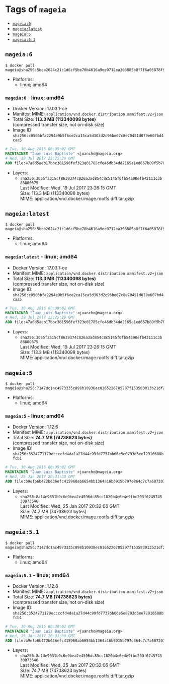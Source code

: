 <!-- THIS FILE IS GENERATED VIA './update-remote.sh' -->

# Tags of `mageia`

-	[`mageia:6`](#mageia6)
-	[`mageia:latest`](#mageialatest)
-	[`mageia:5`](#mageia5)
-	[`mageia:5.1`](#mageia51)

## `mageia:6`

```console
$ docker pull mageia@sha256:5bca2624c21c1d6cf5be70b4616a9ee0712ea303885b8f7f6a05878f94e33413
```

-	Platforms:
	-	linux; amd64

### `mageia:6` - linux; amd64

-	Docker Version: 17.03.1-ce
-	Manifest MIME: `application/vnd.docker.distribution.manifest.v2+json`
-	Total Size: **113.3 MB (113340098 bytes)**  
	(compressed transfer size, not on-disk size)
-	Image ID: `sha256:c0506bfa2294e9b5f6ce2ca15ca5d303d2c96be67c8e70451d879e607bd4caa5`

```dockerfile
# Tue, 30 Aug 2016 00:39:02 GMT
MAINTAINER "Juan Luis Baptiste" <juancho@mageia.org>
# Wed, 19 Jul 2017 23:25:29 GMT
ADD file:47a6d5aeb17bbc381596fef323e01785cfe46db34dd2165a1ed667b89f5b7831 in / 
```

-	Layers:
	-	`sha256:3055f2515cf8639374c826a3ad854c8c5145f0fb54590efb42111c3b88800675`  
		Last Modified: Wed, 19 Jul 2017 23:26:15 GMT  
		Size: 113.3 MB (113340098 bytes)  
		MIME: application/vnd.docker.image.rootfs.diff.tar.gzip

## `mageia:latest`

```console
$ docker pull mageia@sha256:5bca2624c21c1d6cf5be70b4616a9ee0712ea303885b8f7f6a05878f94e33413
```

-	Platforms:
	-	linux; amd64

### `mageia:latest` - linux; amd64

-	Docker Version: 17.03.1-ce
-	Manifest MIME: `application/vnd.docker.distribution.manifest.v2+json`
-	Total Size: **113.3 MB (113340098 bytes)**  
	(compressed transfer size, not on-disk size)
-	Image ID: `sha256:c0506bfa2294e9b5f6ce2ca15ca5d303d2c96be67c8e70451d879e607bd4caa5`

```dockerfile
# Tue, 30 Aug 2016 00:39:02 GMT
MAINTAINER "Juan Luis Baptiste" <juancho@mageia.org>
# Wed, 19 Jul 2017 23:25:29 GMT
ADD file:47a6d5aeb17bbc381596fef323e01785cfe46db34dd2165a1ed667b89f5b7831 in / 
```

-	Layers:
	-	`sha256:3055f2515cf8639374c826a3ad854c8c5145f0fb54590efb42111c3b88800675`  
		Last Modified: Wed, 19 Jul 2017 23:26:15 GMT  
		Size: 113.3 MB (113340098 bytes)  
		MIME: application/vnd.docker.image.rootfs.diff.tar.gzip

## `mageia:5`

```console
$ docker pull mageia@sha256:7147dc1ac4973335c898b10938ec0165226705297f153583013b21df21db0a44
```

-	Platforms:
	-	linux; amd64

### `mageia:5` - linux; amd64

-	Docker Version: 1.12.6
-	Manifest MIME: `application/vnd.docker.distribution.manifest.v2+json`
-	Total Size: **74.7 MB (74738623 bytes)**  
	(compressed transfer size, not on-disk size)
-	Image ID: `sha256:3524771179eccccfd4da1a27d44c99fd7737bb66e5e0793d3ee72916688bfcb1`

```dockerfile
# Tue, 30 Aug 2016 00:39:02 GMT
MAINTAINER "Juan Luis Baptiste" <juancho@mageia.org>
# Wed, 25 Jan 2017 20:31:30 GMT
ADD file:b9efb6b472b636efc415960ab6654bb1364a16b6915b797e864c7c7a6872078f in / 
```

-	Layers:
	-	`sha256:8a14e9631b0c6e9bea2e4596dc85cc1820b4e6e4e9fbc203f624574530873546`  
		Last Modified: Wed, 25 Jan 2017 20:32:06 GMT  
		Size: 74.7 MB (74738623 bytes)  
		MIME: application/vnd.docker.image.rootfs.diff.tar.gzip

## `mageia:5.1`

```console
$ docker pull mageia@sha256:7147dc1ac4973335c898b10938ec0165226705297f153583013b21df21db0a44
```

-	Platforms:
	-	linux; amd64

### `mageia:5.1` - linux; amd64

-	Docker Version: 1.12.6
-	Manifest MIME: `application/vnd.docker.distribution.manifest.v2+json`
-	Total Size: **74.7 MB (74738623 bytes)**  
	(compressed transfer size, not on-disk size)
-	Image ID: `sha256:3524771179eccccfd4da1a27d44c99fd7737bb66e5e0793d3ee72916688bfcb1`

```dockerfile
# Tue, 30 Aug 2016 00:39:02 GMT
MAINTAINER "Juan Luis Baptiste" <juancho@mageia.org>
# Wed, 25 Jan 2017 20:31:30 GMT
ADD file:b9efb6b472b636efc415960ab6654bb1364a16b6915b797e864c7c7a6872078f in / 
```

-	Layers:
	-	`sha256:8a14e9631b0c6e9bea2e4596dc85cc1820b4e6e4e9fbc203f624574530873546`  
		Last Modified: Wed, 25 Jan 2017 20:32:06 GMT  
		Size: 74.7 MB (74738623 bytes)  
		MIME: application/vnd.docker.image.rootfs.diff.tar.gzip
